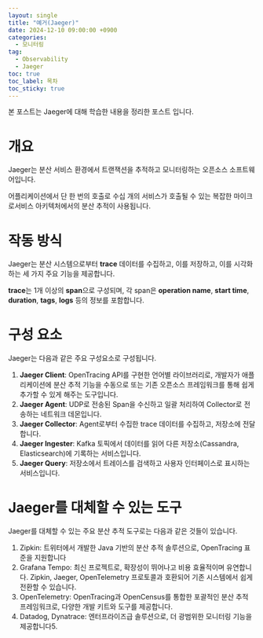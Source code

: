 ```yaml
---
layout: single
title: "예거(Jaeger)"
date: 2024-12-10 09:00:00 +0900
categories: 
  - 모니터링
tag:
  - Observability
  - Jaeger
toc: true
toc_label: 목차
toc_sticky: true
---
```


본 포스트는 Jaeger에 대해 학습한 내용을 정리한 포스트 입니다.

# 개요

Jaeger는 분산 서비스 환경에서 트랜잭션을 추적하고 모니터링하는 오픈소스 소프트웨어입니다.

어플리케이션에서 단 한 번의 호출로 수십 개의 서비스가 호출될 수 있는 복잡한 마이크로서비스 아키텍처에서의 분산 추적이 사용됩니다.

# 작동 방식

Jaeger는 분산 시스템으로부터 **trace** 데이터를 수집하고, 이를 저장하고, 이를 시각화하는 세 가지 주요 기능을 제공합니다.

**trace**는 1개 이상의 **span**으로 구성되며, 각 span은 **operation name**, **start time**, **duration**, **tags**, **logs** 등의 정보를 포함합니다.

# 구성 요소

Jaeger는 다음과 같은 주요 구성요소로 구성됩니다.

1. **Jaeger Client**: OpenTracing API를 구현한 언어별 라이브러리로, 개발자가 애플리케이션에 분산 추적 기능을 수동으로 또는 기존 오픈소스 프레임워크를 통해 쉽게 추가할 수 있게 해주는 도구입니다.
2. **Jaeger Agent**: UDP로 전송된 Span을 수신하고 일괄 처리하여 Collector로 전송하는 네트워크 데몬입니다.
3. **Jaeger Collector**: Agent로부터 수집한 trace 데이터를 수집하고, 저장소에 전달합니다.
4. **Jaeger Ingester**: Kafka 토픽에서 데이터를 읽어 다른 저장소(Cassandra, Elasticsearch)에 기록하는 서비스입니다.
5. **Jaeger Query**: 저장소에서 트레이스를 검색하고 사용자 인터페이스로 표시하는 서비스입니다.

# Jaeger를 대체할 수 있는 도구

Jaeger를 대체할 수 있는 주요 분산 추적 도구로는 다음과 같은 것들이 있습니다.

1. Zipkin: 트위터에서 개발한 Java 기반의 분산 추적 솔루션으로, OpenTracing 표준을 지원합니다
2. Grafana Tempo: 최신 프로젝트로, 확장성이 뛰어나고 비용 효율적이며 유연합니다. Zipkin, Jaeger, OpenTelemetry 프로토콜과 호환되어 기존 시스템에서 쉽게 전환할 수 있습니다.
3. OpenTelemetry: OpenTracing과 OpenCensus를 통합한 포괄적인 분산 추적 프레임워크로, 다양한 개발 키트와 도구를 제공합니다.
4. Datadog, Dynatrace: 엔터프라이즈급 솔루션으로, 더 광범위한 모니터링 기능을 제공합니다5.
